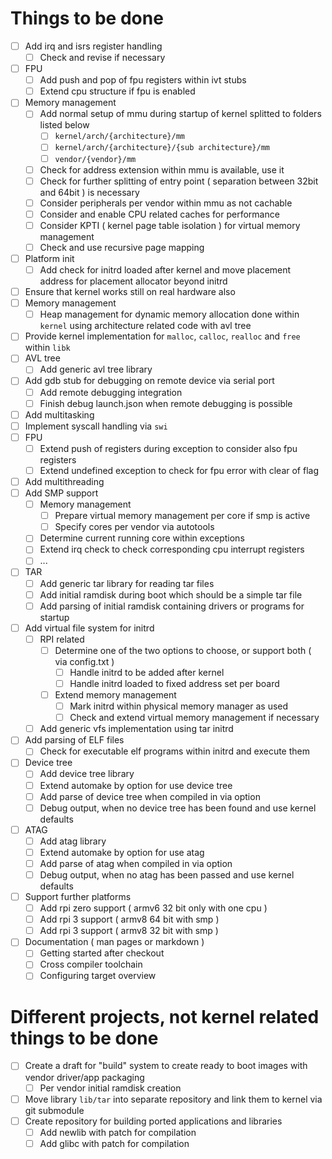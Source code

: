 
# Things to be done

* [ ] Add irq and isrs register handling
  * [ ] Check and revise if necessary
* [ ] FPU
  * [ ] Add push and pop of fpu registers within ivt stubs
  * [ ] Extend cpu structure if fpu is enabled
* [ ] Memory management
  * [ ] Add normal setup of mmu during startup of kernel splitted to folders listed below
    * [ ] `kernel/arch/{architecture}/mm`
    * [ ] `kernel/arch/{architecture}/{sub architecture}/mm`
    * [ ] `vendor/{vendor}/mm`
  * [ ] Check for address extension within mmu is available, use it
  * [ ] Check for further splitting of entry point ( separation between 32bit and 64bit ) is necessary
  * [ ] Consider peripherals per vendor within mmu as not cachable
  * [ ] Consider and enable CPU related caches for performance
  * [ ] Consider KPTI ( kernel page table isolation ) for virtual memory management
  * [ ] Check and use recursive page mapping
* [ ] Platform init
  * [ ] Add check for initrd loaded after kernel and move placement address for placement allocator beyond initrd
* [ ] Ensure that kernel works still on real hardware also
* [ ] Memory management
  * [ ] Heap management for dynamic memory allocation done within `kernel` using architecture related code with avl tree
* [ ] Provide kernel implementation for `malloc`, `calloc`, `realloc` and `free` within `libk`
* [ ] AVL tree
  * [ ] Add generic avl tree library
* [ ] Add gdb stub for debugging on remote device via serial port
  * [ ] Add remote debugging integration
  * [ ] Finish debug launch.json when remote debugging is possible
* [ ] Add multitasking
* [ ] Implement syscall handling via `swi`
* [ ] FPU
  * [ ] Extend push of registers during exception to consider also fpu registers
  * [ ] Extend undefined exception to check for fpu error with clear of flag
* [ ] Add multithreading
* [ ] Add SMP support
  * [ ] Memory management
    * [ ] Prepare virtual memory management per core if smp is active
    * [ ] Specify cores per vendor via autotools
  * [ ] Determine current running core within exceptions
  * [ ] Extend irq check to check corresponding cpu interrupt registers
  * [ ] ...
* [ ] TAR
  * [ ] Add generic tar library for reading tar files
  * [ ] Add initial ramdisk during boot which should be a simple tar file
  * [ ] Add parsing of initial ramdisk containing drivers or programs for startup
* [ ] Add virtual file system for initrd
  * [ ] RPI related
    * [ ] Determine one of the two options to choose, or support both ( via config.txt )
      * [ ] Handle initrd to be added after kernel
      * [ ] Handle initrd loaded to fixed address set per board
    * [ ] Extend memory management
      * [ ] Mark initrd within physical memory manager as used
      * [ ] Check and extend virtual memory management if necessary
  * [ ] Add generic vfs implementation using tar initrd
* [ ] Add parsing of ELF files
  * [ ] Check for executable elf programs within initrd and execute them
* [ ] Device tree
  * [ ] Add device tree library
  * [ ] Extend automake by option for use device tree
  * [ ] Add parse of device tree when compiled in via option
  * [ ] Debug output, when no device tree has been found and use kernel defaults
* [ ] ATAG
  * [ ] Add atag library
  * [ ] Extend automake by option for use atag
  * [ ] Add parse of atag when compiled in via option
  * [ ] Debug output, when no atag has been passed and use kernel defaults
* [ ] Support further platforms
  * [ ] Add rpi zero support ( armv6 32 bit only with one cpu )
  * [ ] Add rpi 3 support ( armv8 64 bit with smp )
  * [ ] Add rpi 3 support ( armv8 32 bit with smp )
* [ ] Documentation ( man pages or markdown )
  * [ ] Getting started after checkout
  * [ ] Cross compiler toolchain
  * [ ] Configuring target overview

# Different projects, not kernel related things to be done

* [ ] Create a draft for "build" system to create ready to boot images with vendor driver/app packaging
  * [ ] Per vendor initial ramdisk creation
* [ ] Move library `lib/tar` into separate repository and link them to kernel via git submodule
* [ ] Create repository for building ported applications and libraries
  * [ ] Add newlib with patch for compilation
  * [ ] Add glibc with patch for compilation
